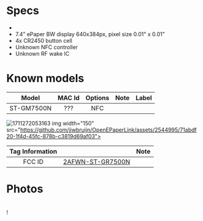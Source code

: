 # Specs #
* 
* 7.4” ePaper BW display 640x384px, pixel size 0.01" x 0.01"
* 4x CR2450 button cell
* Unknown NFC controller
* Unknown RF wake IC

# Known models # 
Model | MAC Id | Options | Note | Label
:-------------------------:|:------:|:-----------------------:|:-------------------------:|:---------------------:
ST-GM7500N |  ???   | NFC |  | | <
![1711272053163](https://github.com/jjwbruijn/OpenEPaperLink/assets/54243849/8a87233b-7432-451f-92fd-cda190db8f21)
img width="150" src="https://github.com/jjwbruijn/OpenEPaperLink/assets/2544995/71abdf20-1f4d-45fc-878b-c3819d69af03">

 Tag Information                     |       | Note
:-------------------------:|:-------------------------:|:-------------------------:
FCC ID | [2AFWN-ST-GR7500N](https://fccid.io/2AFWN-ST-GR7500N)

# Photos #

<br/>
!


<br/>